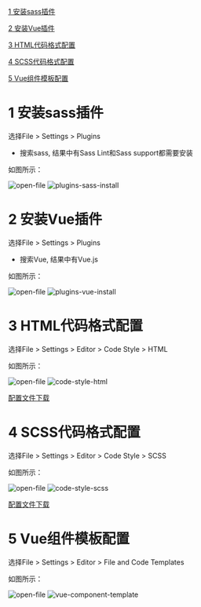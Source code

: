 [1 安装sass插件](#1-安装sass插件)

[2 安装Vue插件](#2-安装Vue插件)

[3 HTML代码格式配置](#3-HTML代码格式配置)

[4 SCSS代码格式配置](#4-SCSS代码格式配置)

[5 Vue组件模板配置](#5-Vue组件模板配置)



# 1 安装sass插件

选择File > Settings > Plugins

* 搜索sass, 结果中有Sass Lint和Sass support都需要安装

如图所示：

<p>
  <img src="./images/open-file.png" alt="open-file" />
  <img src="./images/plugins-sass-install.png" alt="plugins-sass-install" />
</p>


# 2 安装Vue插件

选择File > Settings > Plugins

* 搜索Vue, 结果中有Vue.js

如图所示：

<p>
  <img src="./images/open-file.png" alt="open-file" />
  <img src="./images/plugins-vue-install.png" alt="plugins-vue-install" />
</p>


# 3 HTML代码格式配置

选择File > Settings > Editor > Code Style > HTML

如图所示：

<p>
  <img src="./images/open-file.png" alt="open-file" />
  <img src="./images/code-style-html.png" alt="code-style-html" />
</p>

<p>
  <a href="./Default.xml" download="Default" target="_blank">配置文件下载</a>
</p>


# 4 SCSS代码格式配置

选择File > Settings > Editor > Code Style > SCSS

如图所示：

<p>
  <img src="./images/open-file.png" alt="open-file" />
  <img src="./images/code-style-scss.png" alt="code-style-scss" />
</p>

<p>
  <a href="./Default.xml" download="Default" target="_blank">配置文件下载</a>
</p>


# 5 Vue组件模板配置

选择File > Settings > Editor > File and Code Templates

如图所示：

<p>
  <img src="./images/open-file.png" alt="open-file" />
  <img src="./images/vue-component-template.png" alt="vue-component-template" />
</p>
